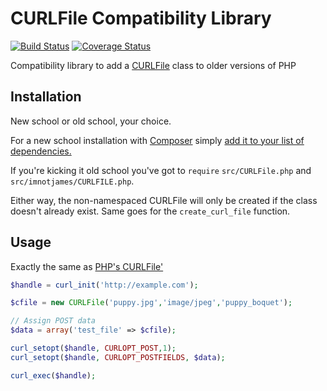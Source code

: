 # CURLFile Compatibility Library

[![Build Status](https://travis-ci.org/imnotjames/curlfile-compat.svg?branch=master)](https://travis-ci.org/imnotjames/curlfile-compat)
[![Coverage Status](https://img.shields.io/coveralls/imnotjames/curlfile-compat.svg)](https://coveralls.io/r/imnotjames/curlfile-compat)

Compatibility library to add a [CURLFile](http://php.net/class.curlfile) class to older versions of PHP

## Installation

New school or old school, your choice.

For a new school installation with [Composer](http://getcomposer.org) simply [add it to your list of dependencies.](https://packagist.org/packages/imnotjames/curlfile-compat)

If you're kicking it old school you've got to `require` `src/CURLFile.php` and `src/imnotjames/CURLFILE.php`.

Either way, the non-namespaced CURLFile will only be created if the class doesn't already exist.  Same goes for the `create_curl_file` function.


## Usage

Exactly the same as [PHP's CURLFile'](http://php.net/curlfile)

```php
$handle = curl_init('http://example.com');

$cfile = new CURLFile('puppy.jpg','image/jpeg','puppy_boquet');

// Assign POST data
$data = array('test_file' => $cfile);

curl_setopt($handle, CURLOPT_POST,1);
curl_setopt($handle, CURLOPT_POSTFIELDS, $data);

curl_exec($handle);
```

